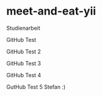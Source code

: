 meet-and-eat-yii
================

Studienarbeit

GitHub Test

GitHub Test 2

GitHub Test 3

GitHub Test 4

GutHub Test 5 Stefan :) 